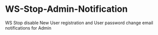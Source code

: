 # WS-Stop-Admin-Notification
WS Stop disable New User registration and User password change email notifications for Admin
